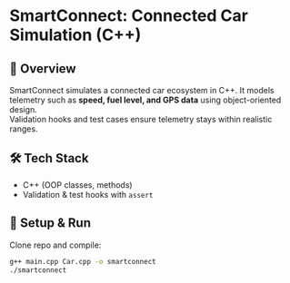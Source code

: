# SmartConnect: Connected Car Simulation (C++)

## 📌 Overview
SmartConnect simulates a connected car ecosystem in C++. It models telemetry such as **speed, fuel level, and GPS data** using object-oriented design.  
Validation hooks and test cases ensure telemetry stays within realistic ranges.  

## 🛠 Tech Stack
- C++ (OOP classes, methods)
- Validation & test hooks with `assert`

## 🚀 Setup & Run
Clone repo and compile:
```bash
g++ main.cpp Car.cpp -o smartconnect
./smartconnect
